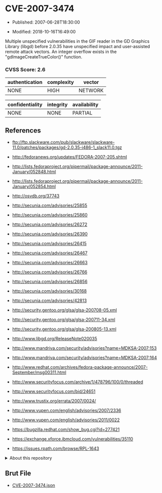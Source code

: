 # CVE-2007-3474

- Published: 2007-06-28T18:30:00

- Modified: 2018-10-16T16:49:00

Multiple unspecified vulnerabilities in the GIF reader in the GD Graphics Library (libgd) before 2.0.35 have unspecified impact and user-assisted remote attack vectors. An integer overflow exists in the "gdImageCreateTrueColor()" function.


### CVSS Score: **2.6**

| authentication | complexity | vector |
| --- | --- | --- |
| NONE | HIGH | NETWORK |

| confidentiality | integrity | availability |
| --- | --- | --- |
| NONE | NONE | PARTIAL |

## References

* ftp://ftp.slackware.com/pub/slackware/slackware-11.0/patches/packages/gd-2.0.35-i486-1_slack11.0.tgz

* http://fedoranews.org/updates/FEDORA-2007-205.shtml

* http://lists.fedoraproject.org/pipermail/package-announce/2011-January/052848.html

* http://lists.fedoraproject.org/pipermail/package-announce/2011-January/052854.html

* http://osvdb.org/37743

* http://secunia.com/advisories/25855

* http://secunia.com/advisories/25860

* http://secunia.com/advisories/26272

* http://secunia.com/advisories/26390

* http://secunia.com/advisories/26415

* http://secunia.com/advisories/26467

* http://secunia.com/advisories/26663

* http://secunia.com/advisories/26766

* http://secunia.com/advisories/26856

* http://secunia.com/advisories/30168

* http://secunia.com/advisories/42813

* http://security.gentoo.org/glsa/glsa-200708-05.xml

* http://security.gentoo.org/glsa/glsa-200711-34.xml

* http://security.gentoo.org/glsa/glsa-200805-13.xml

* http://www.libgd.org/ReleaseNote020035

* http://www.mandriva.com/security/advisories?name=MDKSA-2007:153

* http://www.mandriva.com/security/advisories?name=MDKSA-2007:164

* http://www.redhat.com/archives/fedora-package-announce/2007-September/msg00311.html

* http://www.securityfocus.com/archive/1/478796/100/0/threaded

* http://www.securityfocus.com/bid/24651

* http://www.trustix.org/errata/2007/0024/

* http://www.vupen.com/english/advisories/2007/2336

* http://www.vupen.com/english/advisories/2011/0022

* https://bugzilla.redhat.com/show_bug.cgi?id=277421

* https://exchange.xforce.ibmcloud.com/vulnerabilities/35110

* https://issues.rpath.com/browse/RPL-1643

<details>
<summary>About this repository</summary> 

  This repository is part of the project [Live Hack CVE](https://github.com/Live-Hack-CVE). Main website can be found [www.live-hack.org](https://www.live-hack.org) 
  
  Made by [Sn0wAlice](https://github.com/Sn0wAlice) for the people that care about security and need to have a feed of the latest CVEs. Hope you enjoy it, don't forget to star the repo and follow me on [Twitter](https://twitter.com/Sn0wAlice) and [Github](https://github.com/Sn0wAlice). And that is my [personnal website](https://www.alice-snow.me/)

  - [Home Page](https://github.com/Live-Hack-CVE)
  - [Framework](https://github.com/Live-Hack-CVE/cve-framework)
  - [CVE database](https://github.com/Live-Hack-CVE/full_database)
  - [Changelog](https://github.com/Live-Hack-CVE/Changelog)
</details>

## Brut File

* [CVE-2007-3474.json](https://raw.githubusercontent.com/Live-Hack-CVE/full_database/main/cves/2007/CVE-2007-3474.json)

